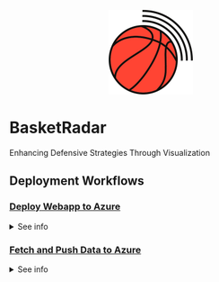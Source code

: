 <p align="center">
  <picture>
    <source media="(prefers-color-scheme: dark)" srcset="./assets/icon-dark.png">
    <img src="./assets/icon-light.png" width="150">
  </picture>
</p>

# BasketRadar

Enhancing Defensive Strategies Through Visualization 

## Deployment Workflows

### [Deploy Webapp to Azure](https://github.com/willcoughlin/basketradar/actions/workflows/deploy-webapp.yaml)

<details>
<summary>See info</summary>

* Deploys contents of `webapp` folder to Azure Web Apps.
* Requires Dash app server to be assigned to variable called `app` in `app.py` file:
  ```python
  dash_app = Dash()
  app = dash_app.server
  ```
* Run by selecting workflow in "Actions" tab, clicking "Run Workflow", and selecting a branch to deploy.
  ![image](https://github.com/user-attachments/assets/ada31af2-8917-46f4-88bb-c2e3e4daa9cc)

</details>

### [Fetch and Push Data to Azure](https://github.com/willcoughlin/basketradar/actions/workflows/fetch-and-push-data.yaml)

<details>
<summary>See info</summary>

* Runs `load_and_clean_data.py` script in `data_processing` folder, uploading its output to Azure Blob Storage.
* Requires script to write data to upload into the `data` folder within `data_processing`.
* Will not upload all raw data from Kaggle.
* Run by selecting workflow in "Actions" tab, clicking "Run Workflow", and selecting a branch with the version of the script you'd like to run.
  ![image](https://github.com/user-attachments/assets/7c0c6641-1601-4ed0-84ad-eeb30a845138)

</details>
